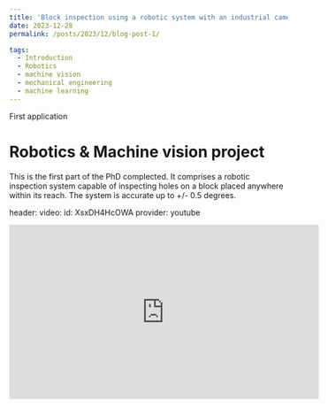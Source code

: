 ```yaml
---
title: 'Block inspection using a robotic system with an industrial camera'
date: 2023-12-28
permalink: /posts/2023/12/blog-post-1/

tags:
  - Introduction
  - Robotics
  - machine vision
  - mechanical engineering
  - machine learning
---
```


First application	

Robotics & Machine vision project
======

This is the first part of the PhD complected. It comprises a robotic inspection system capable of inspecting holes on a block placed anywhere within its reach. The system is accurate up to +/- 0.5 degrees.


header:
  video:
    id: XsxDH4HcOWA
    provider: youtube

<iframe id="video" width="560" height="315" src="https://www.youtube.com/watch?v=gSO9YD_l-II" frameborder="0" allow="autoplay; encrypted-media" allowfullscreen=""></iframe>
